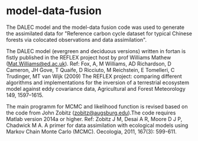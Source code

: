# model-data-fusion
The DALEC model and the model-data fusion code was used to generate the assimilated data for "Reference carbon cycle dataset for typical Chinese forests via colocated observations and data assimilation".

The DALEC model (evergreen and deciduous versions) written in fortan is fistly published in the REFLEX project host by prof Williams Mathew (Mat.Williams@ed.ac.uk).
Ref: Fox, A, M Williams, AD Richardson, D Cameron, JH Gove, T Quaife, D Ricciuto, M Reichstein, E Tomelleri, C Trudinger, MT van Wijk (2009) The REFLEX project: comparing different algorithms and implementations for the inversion of a terrestrial ecosystem model against eddy covariance data, Agricultural and Forest Meteorology 149, 1597–1615.

The main programm for MCMC and likelihood function is revised based on the code from John Zobitz (zobitz@augsburg.edu).The code requires Matlab version 2014a or higher. Ref: Zobitz J M, Desai A R, Moore D J P, Chadwick M A. A primer for data assimilation with ecological models using Markov Chain Monte Carlo (MCMC). Oecologia, 2011, 167(3): 599-611.
